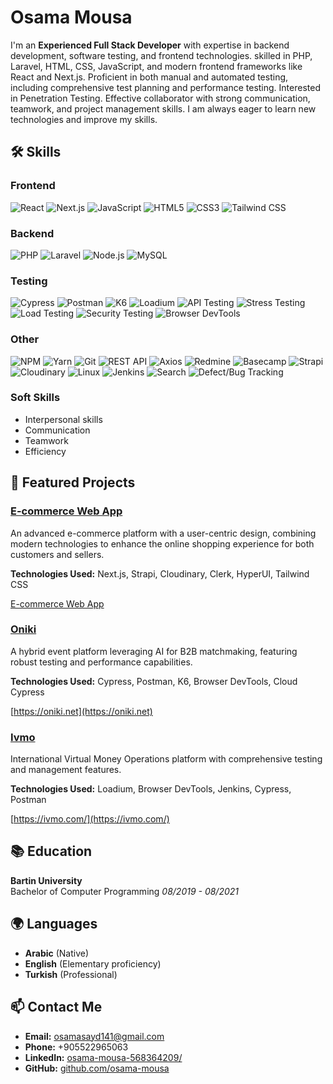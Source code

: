 # Osama Mousa 

I'm an **Experienced Full Stack Developer** with expertise in backend development, software testing, and frontend technologies. skilled in PHP, Laravel, HTML, CSS, JavaScript, and modern frontend frameworks like React and Next.js. Proficient in both manual and automated testing, including comprehensive test planning and performance testing. Interested in Penetration Testing. Effective collaborator with strong communication, teamwork, and project management skills. I am always eager to learn new technologies and improve my skills.


## 🛠 Skills

### Frontend
![React](https://img.shields.io/badge/React-20232A?style=for-the-badge&logo=react&logoColor=61DAFB)
![Next.js](https://img.shields.io/badge/Next.js-000000?style=for-the-badge&logo=nextdotjs&logoColor=white)
![JavaScript](https://img.shields.io/badge/JavaScript-323330?style=for-the-badge&logo=javascript&logoColor=F7DF1E)
![HTML5](https://img.shields.io/badge/HTML5-E34F26?style=for-the-badge&logo=html5&logoColor=white)
![CSS3](https://img.shields.io/badge/CSS3-1572B6?style=for-the-badge&logo=css3&logoColor=white)
![Tailwind CSS](https://img.shields.io/badge/TailwindCSS-38B2AC?style=for-the-badge&logo=tailwind-css&logoColor=white)

### Backend
![PHP](https://img.shields.io/badge/PHP-777BB4?style=for-the-badge&logo=php&logoColor=white)
![Laravel](https://img.shields.io/badge/Laravel-FF2D20?style=for-the-badge&logo=laravel&logoColor=white)
![Node.js](https://img.shields.io/badge/Node.js-339933?style=for-the-badge&logo=nodedotjs&logoColor=white)
![MySQL](https://img.shields.io/badge/MySQL-005C84?style=for-the-badge&logo=mysql&logoColor=white)

### Testing
![Cypress](https://img.shields.io/badge/Cypress-17202C?style=for-the-badge&logo=cypress&logoColor=white)
![Postman](https://img.shields.io/badge/Postman-FF6C37?style=for-the-badge&logo=postman&logoColor=white)
![K6](https://img.shields.io/badge/K6-782B90?style=for-the-badge&logo=k6&logoColor=white)
![Loadium](https://img.shields.io/badge/Loadium-000000?style=for-the-badge&logo=loadium&logoColor=white)
![API Testing](https://img.shields.io/badge/API%20Testing-00CCFF?style=for-the-badge&logo=apigee&logoColor=white)
![Stress Testing](https://img.shields.io/badge/Stress%20Testing-FF4500?style=for-the-badge&logo=stress&logoColor=white)
![Load Testing](https://img.shields.io/badge/Load%20Testing-FF4500?style=for-the-badge&logo=load&logoColor=white)
![Security Testing](https://img.shields.io/badge/Security%20Testing-000000?style=for-the-badge&logo=security&logoColor=white)
![Browser DevTools](https://img.shields.io/badge/Browser%20DevTools-00CCFF?style=for-the-badge&logo=browser&logoColor=white)

### Other
![NPM](https://img.shields.io/badge/NPM-CB3837?style=for-the-badge&logo=npm&logoColor=white)
![Yarn](https://img.shields.io/badge/Yarn-2C8EBB?style=for-the-badge&logo=yarn&logoColor=white)
![Git](https://img.shields.io/badge/Git-F05032?style=for-the-badge&logo=git&logoColor=white)
![REST API](https://img.shields.io/badge/REST%20API-00CCFF?style=for-the-badge&logo=rest&logoColor=white)
![Axios](https://img.shields.io/badge/Axios-5A29E4?style=for-the-badge&logo=axios&logoColor=white)
![Redmine](https://img.shields.io/badge/Redmine-B32024?style=for-the-badge&logo=redmine&logoColor=white)
![Basecamp](https://img.shields.io/badge/Basecamp-71B24C?style=for-the-badge&logo=basecamp&logoColor=white)
![Strapi](https://img.shields.io/badge/Strapi-2E7EEA?style=for-the-badge&logo=strapi&logoColor=white)
![Cloudinary](https://img.shields.io/badge/Cloudinary-0078FF?style=for-the-badge&logo=cloudinary&logoColor=white)
![Linux](https://img.shields.io/badge/Linux-FCC624?style=for-the-badge&logo=linux&logoColor=black)
![Jenkins](https://img.shields.io/badge/Jenkins-D24939?style=for-the-badge&logo=jenkins&logoColor=white)
![Search](https://img.shields.io/badge/Search-FF4500?style=for-the-badge&logo=search&logoColor=white)
![Defect/Bug Tracking](https://img.shields.io/badge/Defect/Bug%20Tracking-FF4500?style=for-the-badge&logo=bug&logoColor=white)

### Soft Skills
- Interpersonal skills
- Communication
- Teamwork
- Efficiency

## 🌟 Featured Projects

### [E-commerce Web App](https://github.com/osama-mousa/ecommerce-web-app)
An advanced e-commerce platform with a user-centric design, combining modern technologies to enhance the online shopping experience for both customers and sellers.

**Technologies Used:** Next.js, Strapi, Cloudinary, Clerk, HyperUI, Tailwind CSS

[E-commerce Web App](https://github.com/osama-mousa/ecommerce-web-app)

### [Oniki](https://github.com/osama-mousa/oniki)
A hybrid event platform leveraging AI for B2B matchmaking, featuring robust testing and performance capabilities.

**Technologies Used:** Cypress, Postman, K6, Browser DevTools, Cloud Cypress

[https://oniki.net](https://oniki.net)

### [Ivmo](https://github.com/osama-mousa/ivmo)
International Virtual Money Operations platform with comprehensive testing and management features.

**Technologies Used:** Loadium, Browser DevTools, Jenkins, Cypress, Postman

[https://ivmo.com/](https://ivmo.com/)

## 📚 Education

**Bartin University**  
Bachelor of Computer Programming
*08/2019 - 08/2021*

## 🌍 Languages
- **Arabic** (Native)
- **English** (Elementary proficiency)
- **Turkish** (Professional)

## 📫 Contact Me

- **Email:** [osamasayd141@gmail.com](mailto:osamasayd141@gmail.com)
- **Phone:** +905522965063
- **LinkedIn:** [osama-mousa-568364209/](https://www.linkedin.com/in/osama-mousa-568364209/)
- **GitHub:** [github.com/osama-mousa](https://github.com/osama-mousa)
